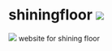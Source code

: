 # shiningfloor <a href="https://codeclimate.com/github/ankitsilaich/shiningfloor"><img src="https://codeclimate.com/github/ankitsilaich/shiningfloor/badges/gpa.svg" /></a>
 <a href="https://codeclimate.com/github/ankitsilaich/shiningfloor/coverage"><img src="https://codeclimate.com/github/ankitsilaich/shiningfloor/badges/coverage.svg" /></a>
website for shining floor

